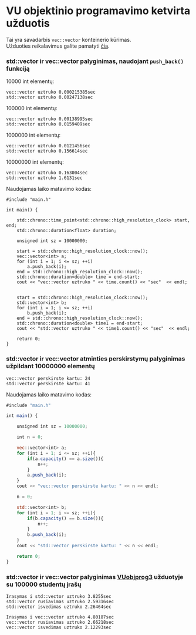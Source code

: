 # VU objektinio programavimo ketvirta užduotis

Tai yra savadarbis `vec::vector` konteinerio kūrimas.  
Užduoties reikalavimus galite pamatyti [čia](https://github.com/objprog/paskaitos2019/wiki/4-oji-u%C5%BEduotis).  

### std::vector ir vec::vector palyginimas, naudojant `push_back()` funkciją
10000 int elementų:
```
vec::vector uztruko 0.000215385sec
std::vector uztruko 0.00247138sec
```
100000 int elementų:
```
vec::vector uztruko 0.00138995sec
std::vector uztruko 0.0159409sec
```
1000000 int elementų:
```
vec::vector uztruko 0.0121456sec
std::vector uztruko 0.156614sec
```
10000000 int elementų:
```
vec::vector uztruko 0.163004sec
std::vector uztruko 1.6131sec
```
Naudojamas laiko matavimo kodas:
```
#include "main.h"

int main() {

    std::chrono::time_point<std::chrono::high_resolution_clock> start, end;
    std::chrono::duration<float> duration;

    unsigned int sz = 10000000;

    start = std::chrono::high_resolution_clock::now();
    vec::vector<int> a;
    for (int i = 1; i <= sz; ++i)
        a.push_back(i);
    end = std::chrono::high_resolution_clock::now();
    std::chrono::duration<double> time = end-start;
    cout << "vec::vector uztruko " << time.count() << "sec"  << endl;
    
    
    start = std::chrono::high_resolution_clock::now();
    std::vector<int> b;
    for (int i = 1; i <= sz; ++i)
        b.push_back(i);
    end = std::chrono::high_resolution_clock::now();
    std::chrono::duration<double> time1 = end-start;
    cout << "std::vector uztruko " << time1.count() << "sec"  << endl;

    return 0;
}
```
### std::vector ir vec::vector atminties perskirstymų palyginimas užpildant 10000000 elementų
```
vec::vector perskirste kartu: 24
std::vector perskirste kartu: 41
```
Naudojamas laiko matavimo kodas:
```javascript
#include "main.h"

int main() {

    unsigned int sz = 10000000;

    int n = 0;

    vec::vector<int> a;
    for (int i = 1; i <= sz; ++i){
        if(a.capacity() == a.size()){
            n++;
        }
        a.push_back(i);
    }
    cout << "vec::vector perskirste kartu: " << n << endl;

    n = 0;

    std::vector<int> b;
    for (int i = 1; i <= sz; ++i){
        if(b.capacity() == b.size()){
            n++;
        }
        b.push_back(i);
    }
    cout << "std::vector perskirste kartu: " << n << endl;

    return 0;
}
```
### std::vector ir vec::vector palyginimas [VUobjprog3](https://github.com/rokas28/VUobjprog3) užduotyje su 100000 studentų įrašų
```
Irasymas i std::vector uztruko 3.8255sec
std::vector rusiavimas uztruko 2.59316sec
std::vector isvedimas uztruko 2.26464sec
```
```
Irasymas i vec::vector uztruko 4.80187sec
vec::vector rusiavimas uztruko 2.66218sec
vec::vector isvedimas uztruko 2.12293sec
```